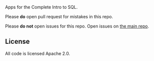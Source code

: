Apps for the Complete Intro to SQL.

Please **do** open pull request for mistakes in this repo.

Please **do not** open issues for this repo. Open issues on [the main repo][repo].

## License

All code is licensed Apache 2.0.

[repo]: https://github.com/btholt/complete-intro-to-sql
